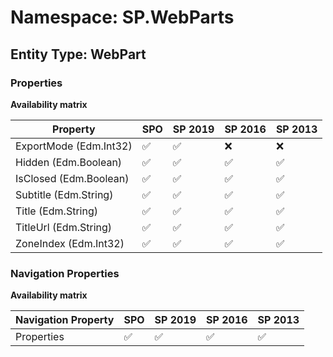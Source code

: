 # Namespace: SP.WebParts

## Entity Type: WebPart

### Properties

**Availability matrix**

Property | SPO | SP 2019 | SP 2016 | SP 2013
----------|-----|---------|---------|--------
ExportMode (Edm.Int32) | ✅ | ✅ | ❌ | ❌
Hidden (Edm.Boolean) | ✅ | ✅ | ✅ | ✅
IsClosed (Edm.Boolean) | ✅ | ✅ | ✅ | ✅
Subtitle (Edm.String) | ✅ | ✅ | ✅ | ✅
Title (Edm.String) | ✅ | ✅ | ✅ | ✅
TitleUrl (Edm.String) | ✅ | ✅ | ✅ | ✅
ZoneIndex (Edm.Int32) | ✅ | ✅ | ✅ | ✅

### Navigation Properties

**Availability matrix**

Navigation Property | SPO | SP 2019 | SP 2016 | SP 2013
----------|-----|---------|---------|--------
Properties | ✅ | ✅ | ✅ | ✅
